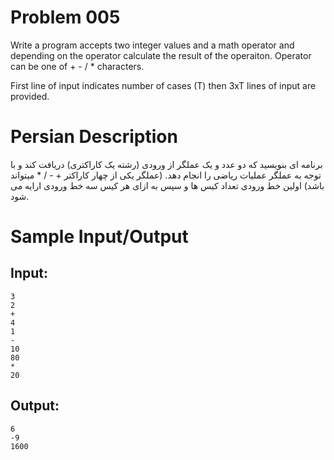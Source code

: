 # Problem 005
Write a program accepts two integer values and a math operator
and depending on the operator calculate the result of the operaiton.
Operator can be one of + - / * characters.

First line of input indicates number of cases (T) then 3xT lines of input are provided.

# Persian Description
برنامه ای بنویسید که دو عدد و یک عملگر از ورودی (رشته یک کاراکتری) دریافت کند و با توجه به عملگر عملیات ریاضی را انجام دهد. (عملگر یکی از چهار کاراکتر + - / * میتواند باشد)
اولین خط ورودی تعداد کیس ها و سپس به ازای هر کیس سه خط ورودی ارایه می شود.

# Sample Input/Output

## Input:
```
3
2
+
4
1
-
10
80
*
20
```

## Output: 
```
6
-9
1600
```
